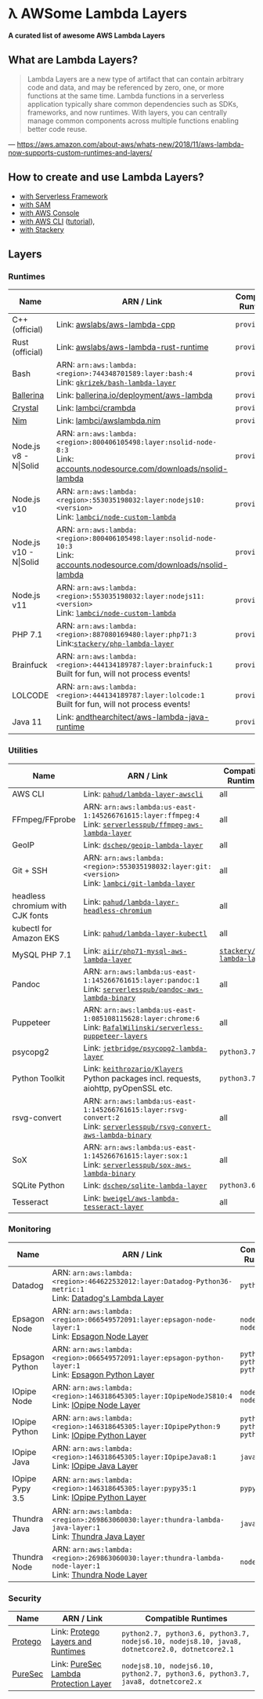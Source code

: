 # λ AWSome Lambda Layers

**A curated list of awesome AWS Lambda Layers**

## What are Lambda Layers?

> Lambda Layers are a new type of artifact that can contain arbitrary code and data, and may be referenced by zero, one, or more functions at the same time. Lambda functions in a serverless application typically share common dependencies such as SDKs, frameworks, and now runtimes. With layers, you can centrally manage common components across multiple functions enabling better code reuse.

— https://aws.amazon.com/about-aws/whats-new/2018/11/aws-lambda-now-supports-custom-runtimes-and-layers/

## How to create and use Lambda Layers?

* [with Serverless Framework](https://serverless.com/blog/publish-aws-lambda-layers-serverless-framework/)
* [with SAM](https://docs.aws.amazon.com/serverless-application-model/latest/developerguide/serverless-sam-template.html#serverless-sam-template-layerversion)
* [with AWS Console](https://aws.amazon.com/blogs/aws/new-for-aws-lambda-use-any-programming-language-and-share-common-components/)
* [with AWS CLI](https://docs.aws.amazon.com/lambda/latest/dg/configuration-layers.html) ([tutorial](https://github.com/nsriram/aws-lambda-layer-example)),
* [with Stackery](https://www.stackery.io/blog/lambda-layers/)

## Layers

### Runtimes

| Name | ARN / Link | Compatible Runtimes |
|------|------------|---------------------|
| C++ (official) | Link: [awslabs/aws-lambda-cpp](https://github.com/awslabs/aws-lambda-cpp) | `provided` |
| Rust (official) | Link: [awslabs/aws-lambda-rust-runtime](https://github.com/awslabs/aws-lambda-rust-runtime) | `provided` |
| Bash | ARN: `arn:aws:lambda:<region>:744348701589:layer:bash:4`<br>Link: [`gkrizek/bash-lambda-layer`](https://github.com/gkrizek/bash-lambda-layer) | `provided` |
| [Ballerina](https://ballerina.io/) | Link: [ballerina.io/deployment/aws-lambda](https://ballerina.io/deployment/aws-lambda/) | `provided` |
| [Crystal](https://crystal-lang.org/) | Link: [lambci/crambda](https://github.com/lambci/crambda) | `provided` |
| [Nim](https://nim-lang.org/) | Link: [lambci/awslambda.nim](https://github.com/lambci/awslambda.nim) | `provided` |
| Node.js v8 - N\|Solid | ARN: `arn:aws:lambda:<region>:800406105498:layer:nsolid-node-8:3`<br>Link: [accounts.nodesource.com/downloads/nsolid-lambda](https://accounts.nodesource.com/downloads/nsolid-lambda) | `provided` |
| Node.js v10 | ARN: `arn:aws:lambda:<region>:553035198032:layer:nodejs10:<version>`<br>Link: [`lambci/node-custom-lambda`](https://github.com/lambci/node-custom-lambda) | `provided` |
| Node.js v10 - N\|Solid | ARN: `arn:aws:lambda:<region>:800406105498:layer:nsolid-node-10:3`<br>Link: [accounts.nodesource.com/downloads/nsolid-lambda](https://accounts.nodesource.com/downloads/nsolid-lambda) | `provided` |
| Node.js v11 | ARN: `arn:aws:lambda:<region>:553035198032:layer:nodejs11:<version>`<br>Link: [`lambci/node-custom-lambda`](https://github.com/lambci/node-custom-lambda) | `provided` |
| PHP 7.1 | ARN: `arn:aws:lambda:<region>:887080169480:layer:php71:3`<br>Link:[`stackery/php-lambda-layer`](https://github.com/stackery/php-lambda-layer) | `provided` |
| Brainfuck | ARN: `arn:aws:lambda:<region>:444134189787:layer:brainfuck:1`<br>Built for fun, will not process events! | `provided` |
| LOLCODE | ARN: `arn:aws:lambda:<region>:444134189787:layer:lolcode:1`<br>Built for fun, will not process events! | `provided` |
| Java 11 | Link: [andthearchitect/aws-lambda-java-runtime](https://github.com/andthearchitect/aws-lambda-java-runtime) | `provided` |


### Utilities

| Name | ARN / Link | Compatible Runtimes |
|------|------------|---------------------|
| AWS CLI | Link: [`pahud/lambda-layer-awscli`](https://github.com/pahud/lambda-layer-awscli) | all |
| FFmpeg/FFprobe | ARN: `arn:aws:lambda:us-east-1:145266761615:layer:ffmpeg:4`<br>Link: [`serverlesspub/ffmpeg-aws-lambda-layer`](https://github.com/serverlesspub/ffmpeg-aws-lambda-layer) | all |
| GeoIP | Link: [`dschep/geoip-lambda-layer`](https://github.com/dschep/geoip-lambda-layer) | all |
| Git + SSH | ARN: `arn:aws:lambda:<region>:553035198032:layer:git:<version>`<br>Link: [`lambci/git-lambda-layer`](https://github.com/lambci/git-lambda-layer) | all |
| headless chromium with CJK fonts | Link: [`pahud/lambda-layer-headless-chromium`](https://github.com/pahud/lambda-layer-headless-chromium) | all |
| kubectl for Amazon EKS | Link: [`pahud/lambda-layer-kubectl`](https://github.com/pahud/lambda-layer-kubectl) | all |
| MySQL PHP 7.1 | Link: [`aiir/php71-mysql-aws-lambda-layer`](https://github.com/aiir/php71-mysql-aws-lambda-layer) | [`stackery/php-lambda-layer`](https://github.com/stackery/php-lambda-layer) |
| Pandoc | ARN: `arn:aws:lambda:us-east-1:145266761615:layer:pandoc:1`<br>Link: [`serverlesspub/pandoc-aws-lambda-binary`](https://github.com/serverlesspub/pandoc-aws-lambda-binary) | all |
| Puppeteer | ARN: `arn:aws:lambda:us-east-1:085108115628:layer:chrome:6`<br>Link: [`RafalWilinski/serverless-puppeteer-layers`](https://github.com/RafalWilinski/serverless-puppeteer-layers) | all |
| psycopg2  | Link: [`jetbridge/psycopg2-lambda-layer`](https://github.com/jetbridge/psycopg2-lambda-layer)  | `python3.7` |
| Python Toolkit | Link: [`keithrozario/Klayers`](https://github.com/keithrozario/Klayers)<br>Python packages incl. requests, aiohttp, pyOpenSSL etc.| `python3.7`|
| rsvg-convert | ARN: `arn:aws:lambda:us-east-1:145266761615:layer:rsvg-convert:2`<br>Link: [`serverlesspub/rsvg-convert-aws-lambda-binary`](https://github.com/serverlesspub/rsvg-convert-aws-lambda-binary) | all |
| SoX | ARN: `arn:aws:lambda:us-east-1:145266761615:layer:sox:1`<br>Link: [`serverlesspub/sox-aws-lambda-binary`](https://github.com/serverlesspub/sox-aws-lambda-binary) | all |
| SQLite Python | Link: [`dschep/sqlite-lambda-layer`](https://github.com/dschep/sqlite-lambda-layer) | `python3.6` |
| Tesseract | Link: [`bweigel/aws-lambda-tesseract-layer`](https://github.com/bweigel/aws-lambda-tesseract-layer) | all |


### Monitoring

| Name | ARN / Link | Compatible Runtimes |
|------|------------|---------------------|
| Datadog | ARN: `arn:aws:lambda:<region>:464622532012:layer:Datadog-Python36-metric:1`<br>Link: [Datadog's Lambda Layer](https://www.datadoghq.com/blog/datadog-lambda-layer/) | `python3.6` |
| Epsagon Node | ARN: `arn:aws:lambda:<region>:066549572091:layer:epsagon-node-layer:1`<br>Link: [Epsagon Node Layer](https://epsagon.com/blog/bring-your-epsagon-layer-to-aws-lambda/) | `nodejs6.10, nodejs8.10` |
| Epsagon Python | ARN: `arn:aws:lambda:<region>:066549572091:layer:epsagon-python-layer:1`<br>Link: [Epsagon Python Layer](https://epsagon.com/blog/bring-your-epsagon-layer-to-aws-lambda/) | `python2.7, python3.6, python3.7` |
| IOpipe Node | ARN: `arn:aws:lambda:<region>:146318645305:layer:IOpipeNodeJS810:4`<br>Link: [IOpipe Node Layer](https://github.com/iopipe/iopipe-js/releases) | `nodejs6.10, nodejs8.10` |
| IOpipe Python | ARN: `arn:aws:lambda:<region>:146318645305:layer:IOpipePython:9`<br>Link: [IOpipe Python Layer](https://github.com/iopipe/iopipe-python/releases) | `python2.7, python3.6, python3.7` |
| IOpipe Java | ARN: `arn:aws:lambda:<region>:146318645305:layer:IOpipeJava8:1`<br>Link: [IOpipe Java Layer](https://github.com/iopipe/iopipe-java/releases) | `java8` |
| IOpipe Pypy 3.5 | ARN: `arn:aws:lambda:<region>:146318645305:layer:pypy35:1`<br>Link: [IOpipe Python Layer](https://github.com/iopipe/lambda-runtime-pypy3.5) | `pypy3.5` |
| Thundra Java | ARN: `arn:aws:lambda:<region>:269863060030:layer:thundra-lambda-java-layer:1`<br>Link: [Thundra Java Layer](https://docs.thundra.io/docs/java-custom-runtime-and-layer-support) | `java8` |
| Thundra Node | ARN: `arn:aws:lambda:<region>:269863060030:layer:thundra-lambda-node-layer:1`<br>Link: [Thundra Node Layer](https://docs.thundra.io/docs/node-custom-runtime-and-layer-support) | `nodejs8.10` |

### Security
| Name | ARN / Link | Compatible Runtimes |
|------|------------|---------------------|
| [Protego](https://protego.io/) | Link: [Protego Layers and Runtimes](https://www.protego.io/layers-and-runtimes-protego/) | `python2.7, python3.6, python3.7, nodejs6.10, nodejs8.10, java8, dotnetcore2.0, dotnetcore2.1` |
| [PureSec](https://www.puresec.io/) | Link: [PureSec Lambda Protection Layer](https://www.puresec.io/blog/aws-lambda-security-with-zero-overhead-by-puresec) | `nodejs8.10, nodejs6.10, python2.7, python3.6, python3.7, java8, dotnetcore2.x`|
